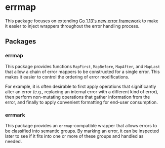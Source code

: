# errmap

This package focuses on extending [Go 1.13's new error
framework](https://blog.golang.org/go1.13-errors) to make it easier to inject
wrappers throughout the error handling process.

## Packages

### errmap

This package provides functions `MapFirst`, `MapBefore`, `MapAfter`, and
`MapLast` that allow a chain of error mappers to be constructed for a single
error. This makes it easier to control the ordering of error modifications.

For example, it is often desirable to first apply operations that significantly
alter an error (e.g., replacing an internal error with a different kind of
error), then perform non-mutating operations that gather information from the
error, and finally to apply convenient formatting for end-user consumption.

### errmark

This package provides an `errmap`-compatible wrapper that allows errors to be
classified into semantic groups. By marking an error, it can be inspected later
to see if it fits into one or more of these groups and handled as needed.
